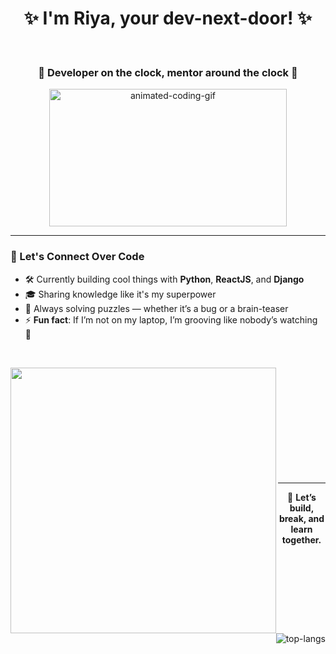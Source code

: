 <h1 align="center">✨ I'm Riya, your dev-next-door! ✨</h1>
&nbsp;

<h3 align="center">🧠 Developer on the clock, mentor around the clock 🚀</h3>

<p align="center">
<img height="220px" width="380px" src="https://i.imgur.com/0Ub8zlQ.gif" alt="animated-coding-gif" />
</p>

---

### 💬 Let's Connect Over Code

- 🛠️ Currently building cool things with **Python**, **ReactJS**, and **Django**  
- 🎓 Sharing knowledge like it's my superpower  
- 🧩 Always solving puzzles — whether it’s a bug or a brain-teaser  
- ⚡ **Fun fact**: If I’m not on my laptop, I’m grooving like nobody’s watching 💃

&nbsp;

<p>
<img width="425px" align="left" src="https://github-readme-stats.vercel.app/api?username=Riya2511&theme=blue-green&show_icons=true">
<img align="right" src="https://github-readme-stats.vercel.app/api/top-langs/?username=Riya2511&layout=compact&theme=algolia" alt="top-langs" />
</p>

&nbsp;  
<br><br><br><br><br><br><br><br><br>

---

<p align="center">
  🔗 <strong>Let’s build, break, and learn together.</strong>
</p>

